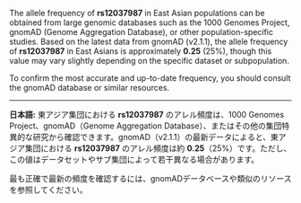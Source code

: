 The allele frequency of **rs12037987** in East Asian populations can be obtained from large genomic databases such as the 1000 Genomes Project, gnomAD (Genome Aggregation Database), or other population-specific studies. Based on the latest data from gnomAD (v2.1.1), the allele frequency of **rs12037987** in East Asians is approximately **0.25** (25%), though this value may vary slightly depending on the specific dataset or subpopulation.

To confirm the most accurate and up-to-date frequency, you should consult the gnomAD database or similar resources.

---

**日本語:**
東アジア集団における **rs12037987** のアレル頻度は、1000 Genomes Project、gnomAD（Genome Aggregation Database）、またはその他の集団特異的な研究から確認できます。gnomAD（v2.1.1）の最新データによると、東アジア集団における **rs12037987** のアレル頻度は約 **0.25**（25%）です。ただし、この値はデータセットやサブ集団によって若干異なる場合があります。

最も正確で最新の頻度を確認するには、gnomADデータベースや類似のリソースを参照してください。